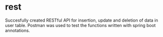 # rest
Succesfully created RESTful API for insertion, update and deletion of data in user table. Postman was used to test the functions written with spring boot annotations.
